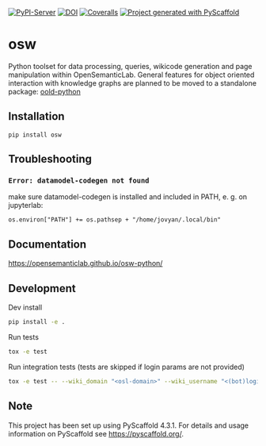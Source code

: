 [![PyPI-Server](https://img.shields.io/pypi/v/osw.svg)](https://pypi.org/project/osw/)
[![DOI](https://zenodo.org/badge/458130867.svg)](https://zenodo.org/badge/latestdoi/458130867)
[![Coveralls](https://img.shields.io/coveralls/github/OpenSemanticLab/osw-python/main.svg)](https://coveralls.io/r/<USER>/osw)
[![Project generated with PyScaffold](https://img.shields.io/badge/-PyScaffold-005CA0?logo=pyscaffold)](https://pyscaffold.org/)

# osw

Python toolset for data processing, queries, wikicode generation and page manipulation within OpenSemanticLab.
General features for object oriented interaction with knowledge graphs are planned to be moved to a standalone package: [oold-python](https://github.com/OpenSemanticWorld/oold-python)

## Installation
```
pip install osw
```

## Troubleshooting

### `Error: datamodel-codegen not found`
make sure datamodel-codegen is installed and included in PATH, e. g. on jupyterlab:
```
os.environ["PATH"] += os.pathsep + "/home/jovyan/.local/bin"
```

## Documentation

https://opensemanticlab.github.io/osw-python/


## Development

Dev install
```bash
pip install -e .
```

Run tests
```bash
tox -e test
```

Run integration tests (tests are skipped if login params are not provided)
```bash
tox -e test -- --wiki_domain "<osl-domain>" --wiki_username "<(bot)login>" --wiki_password "<password>" --db_username "<username>" --db_password "<password>"
```

<!-- pyscaffold-notes -->

## Note

This project has been set up using PyScaffold 4.3.1. For details and usage
information on PyScaffold see https://pyscaffold.org/.
